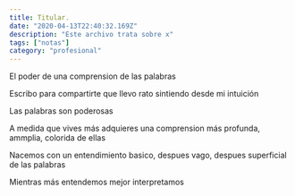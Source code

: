 ```yaml
---
title: Titular.
date: "2020-04-13T22:40:32.169Z"
description: "Este archivo trata sobre x"
tags: ["notas"]
category: "profesional"
---
```


El poder de una comprension de las palabras

Escribo para compartirte que llevo rato sintiendo desde mi intuición

Las palabras son poderosas

A medida que vives más adquieres una comprension más profunda, ammplia, colorida de ellas

Nacemos con un entendimiento basico, despues vago, despues superficial de las palabras

Mientras más entendemos mejor interpretamos
